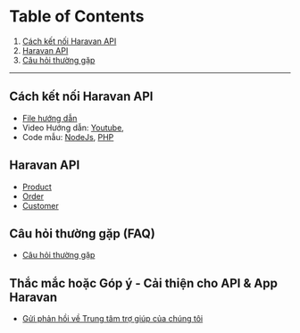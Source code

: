 # Table of Contents

1. [Cách kết nối Haravan API](#cách-kết-nối-haravan-api)
2. [Haravan API](#haravan-api)
3. [Câu hỏi thường gặp](#câu-hỏi-thường-gặp)

--------------------------------------------

## Cách kết nối Haravan API

* [File hướng dẫn](https://github.com/Haravan/docs-omni/tree/master/C%C3%A1ch%20k%E1%BA%BFt%20n%E1%BB%91i%20Haravan%20API/pdf)
* Video Hướng dẫn:
  [Youtube](https://youtu.be/uqrMhdJpMyM),
* Code mẫu: 
  [NodeJs](https://github.com/Haravan/Omni_OAuth2_nodejs),
  [PHP](https://github.com/Haravan/Omni_OAuth2_php)
  
## Haravan API

* [Product](https://github.com/Haravan/docs-omni/blob/master/Haravan%20API/Product.pdf)
* [Order](https://github.com/Haravan/docs-omni/blob/master/Haravan%20API/Order.pdf)
* [Customer](https://github.com/Haravan/docs-omni/blob/master/Haravan%20API/Customer.pdf)

## Câu hỏi thường gặp (FAQ)
* [Câu hỏi thường gặp](https://support.haravan.com/support/solutions)

## Thắc mắc hoặc Góp ý - Cải thiện cho API & App Haravan
* [Gửi phản hồi về Trung tâm trợ giúp của chúng tôi](http://bit.ly/2JwHbC5)







